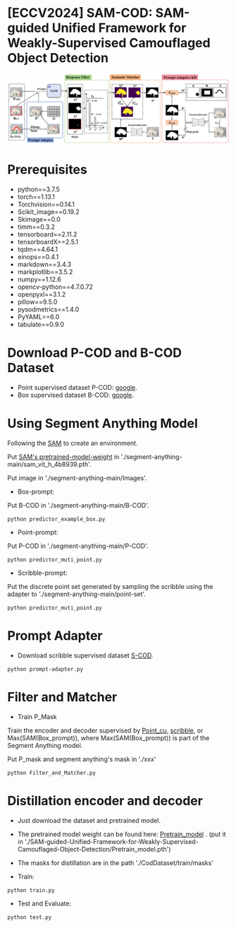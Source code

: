 # [ECCV2024] SAM-COD: SAM-guided Unified Framework for Weakly-Supervised Camouflaged Object Detection

![Framework](figure/Framework.png)


# Prerequisites
- python==3.7.5
- torch==1.13.1
- Torchvision==0.14.1
- Scikit_image==0.19.2
- Skimage==0.0
- timm==0.3.2
- tensorboard==2.11.2
- tensorboardX==2.5.1
- tqdm==4.64.1
- einops==0.4.1
- markdown==3.4.3
- markplotlib==3.5.2
- numpy==1.12.6
- opencv-python==4.7.0.72
- openpyxl==3.1.2
- pillow==9.5.0
- pysodmetrics==1.4.0
- PyYAML==6.0
- tabulate==0.9.0

# Download P-COD and B-COD Dataset
- Point supervised dataset P-COD: [google](https://drive.google.com/file/d/17oa6-IU2Dr9Q1KKQ74UoL0hoFd5F7bOd/view?usp=sharing).
- Box supervised dataset B-COD: [google](https://drive.google.com/file/d/1Ds1kBbk1Ifq6awWcIqbQrF79PVwGZW-G/view?usp=sharing).

# Using Segment Anything Model
Following the [SAM](https://github.com/facebookresearch/segment-anything) to create an environment.

Put [SAM's pretrained-model-weight](https://dl.fbaipublicfiles.com/segment_anything/sam_vit_h_4b8939.pth) in './segment-anything-main/sam_vit_h_4b8939.pth'.

Put image in './segment-anything-main/Images'.

- Box-prompt:
  
Put B-COD in './segment-anything-main/B-COD'.

```shell
python predictor_example_box.py  
```

- Point-prompt:
  
Put P-COD in './segment-anything-main/P-COD'.

```shell
python predictor_muti_point.py
```
- Scribble-prompt:

Put the discrete point set generated by sampling the scribble using the adapter to './segment-anything-main/point-set'.

```shell
python predictor_muti_point.py
```
# Prompt Adapter

- Download scribble supervised dataset [S-COD](https://drive.google.com/file/d/1u7PRtZDu2vXCRe0o2SplVYa7ESoZQFR-/view?usp=sharing).

```shell
python prompt-adapter.py
```

# Filter and Matcher

- Train P_Mask

Train the encoder and decoder supervised by [Point_cu](https://drive.google.com/file/d/1L6l5ijona7J5eX5tX8aGSjwCY1oBdV7L/view?usp=drive_link), [scribble](https://drive.google.com/file/d/1u7PRtZDu2vXCRe0o2SplVYa7ESoZQFR-/view?usp=sharing), or Max(SAM(Box_prompt)), where Max(SAM(Box_prompt)) is part of the Segment Anything model.

Put P_mask and segment anything's mask in './xxx'
```shell
python Filter_and_Matcher.py
```

# Distillation encoder and decoder
- Just download the dataset and pretrained model. 
- The pretrained model weight can be found here: [Pretrain_model](https://drive.google.com/file/d/1169AvHlRnyKdScEHm6yWKSyne3j0N2EZ/view?usp=sharing) . (put it in './SAM-guided-Unified-Framework-for-Weakly-Supervised-Camouflaged-Object-Detection/Pretrain_model.pth')
- The masks for distillation are in the path './CodDataset/train/masks'

- Train:
```shell
python train.py
```
- Test and Evaluate:
```shell
python test.py
```





